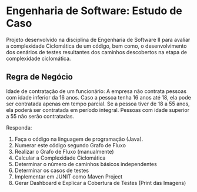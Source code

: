 ﻿# Engenharia de Software: Estudo de Caso
Projeto desenvolvido na disciplina de Engenharia de Software II para avaliar a complexidade Ciclomática de um código, bem como, o desenvolvimento dos cenários de testes resultantes dos caminhos descobertos na etapa de complexidade ciclomática.


## Regra de Negócio
Idade de contratação de um funcionário: A empresa não contrata pessoas com idade inferior da 16 anos. Caso a pessoa tenha 16 anos até 18, ela pode ser contratada apenas em tempo parcial.  Se a pessoa tiver de 18 a 55 anos, ela poderá ser contratada em período integral. Pessoas com idade superior a 55 não serão contratadas.

Responda:

1) Faça o código na linguagem de programação (Java).
2) Numerar este código segundo Grafo de Fluxo
3) Realizar o Grafo de Fluxo (manualmente)
4) Calcular a Complexidade Ciclomática
5) Determinar o número de caminhos básicos independentes
6) Determinar os casos de testes
7) Implementar em JUNIT como Maven Project
8) Gerar Dashboard e Explicar a Cobertura de Testes (Print das Imagens)
